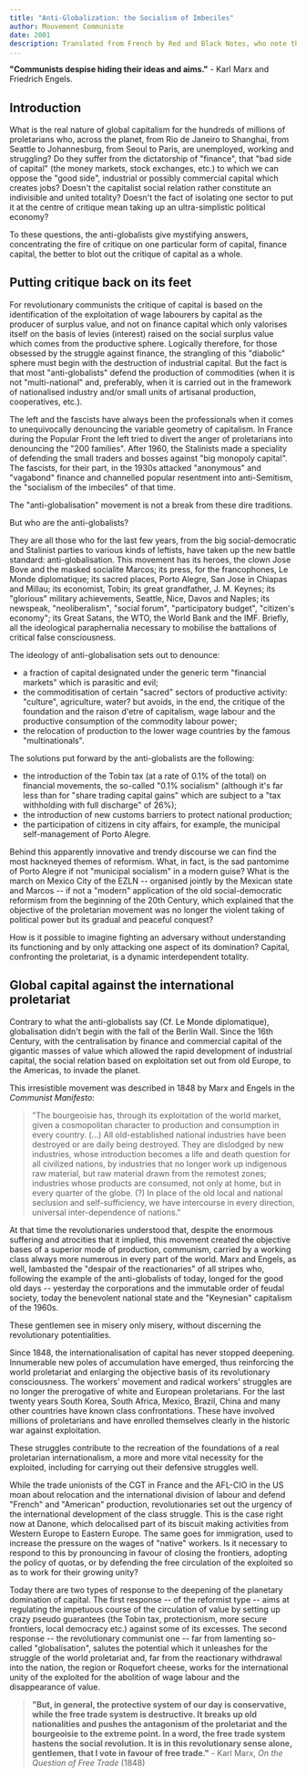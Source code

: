 ```yaml
---
title: "Anti-Globalization: the Socialism of Imbeciles"
author: Mouvement Communiste
date: 2001
description: Translated from French by Red and Black Notes, who note that this text was produced to be (but never was) distributed at the Summit of the Americas in Quebec in April 2001. Published online by Red and Black Notes at <http://www.oocities.org/red_black_ca/Articles.htm>
...
```


**"Communists despise hiding their ideas and aims."** - Karl Marx and Friedrich Engels.

## Introduction

What is the real nature of global capitalism for the hundreds of millions of proletarians who, across the planet, from Rio de Janeiro to Shanghai, from Seattle to Johannesburg, from Seoul to Paris, are unemployed, working and struggling? Do they suffer from the dictatorship of "finance", that "bad side of capital" (the money markets, stock exchanges, etc.) to which we can oppose the "good side", industrial or possibly commercial capital which creates jobs? Doesn't the capitalist social relation rather constitute an indivisible and united totality? Doesn't the fact of isolating one sector to put it at the centre of critique mean taking up an ultra-simplistic political economy?

To these questions, the anti-globalists give mystifying answers, concentrating the fire of critique on one particular form of capital, finance capital, the better to blot out the critique of capital as a whole.

## Putting critique back on its feet

For revolutionary communists the critique of capital is based on the identification of the exploitation of wage labourers by capital as the producer of surplus value, and not on finance capital which only valorises itself on the basis of levies (interest) raised on the social surplus value which comes from the productive sphere. Logically therefore, for those obsessed by the struggle against finance, the strangling of this "diabolic" sphere must begin with the destruction of industrial capital. But the fact is that most "anti-globalists" defend the production of commodities (when it is not "multi-national" and, preferably, when it is carried out in the framework of nationalised industry and/or small units of artisanal production, cooperatives, etc.).

The left and the fascists have always been the professionals when it comes to unequivocally denouncing the variable geometry of capitalism. In France during the Popular Front the left tried to divert the anger of proletarians into denouncing the "200 families". After 1960, the Stalinists made a speciality of defending the small traders and bosses against "big monopoly capital". The fascists, for their part, in the 1930s attacked "anonymous" and "vagabond" finance and channelled popular resentment into anti-Semitism, the "socialism of the imbeciles" of that time.

The "anti-globalisation" movement is not a break from these dire traditions.

But who are the anti-globalists?

They are all those who for the last few years, from the big social-democratic and Stalinist parties to various kinds of leftists, have taken up the new battle standard: anti-globalisation. This movement has its heroes, the clown Jose Bove and the masked socialite Marcos; its press, for the francophones, Le Monde diplomatique; its sacred places, Porto Alegre, San Jose in Chiapas and Millau; its economist, Tobin; its great grandfather, J. M. Keynes; its "glorious" military achievements, Seattle, Nice, Davos and Naples; its newspeak, "neoliberalism", "social forum", "participatory budget", "citizen's economy"; its Great Satans, the WTO, the World Bank and the IMF. Briefly, all the ideological paraphernalia necessary to mobilise the battalions of critical false consciousness.

The ideology of anti-globalisation sets out to denounce:

* a fraction of capital designated under the generic term "financial markets" which is parasitic and evil;
* the commoditisation of certain "sacred" sectors of productive activity: "culture", agriculture, water? but avoids, in the end, the critique of the foundation and the raison d'etre of capitalism, wage labour and the productive consumption of the commodity labour power;
* the relocation of production to the lower wage countries by the famous "multinationals".

The solutions put forward by the anti-globalists are the following:

* the introduction of the Tobin tax (at a rate of 0.1% of the total) on financial movements, the so-called "0.1% socialism" (although it's far less than for "share trading capital gains" which are subject to a "tax withholding with full discharge" of 26%);
* the introduction of new customs barriers to protect national production;
* the participation of citizens in city affairs, for example, the municipal self-management of Porto Alegre.

Behind this apparently innovative and trendy discourse we can find the most hackneyed themes of reformism. What, in fact, is the sad pantomime of Porto Alegre if not "municipal socialism" in a modern guise? What is the march on Mexico City of the EZLN -- organised jointly by the Mexican state and Marcos -- if not a "modern" application of the old social-democratic reformism from the beginning of the 20th Century, which explained that the objective of the proletarian movement was no longer the violent taking of political power but its gradual and peaceful conquest?

How is it possible to imagine fighting an adversary without understanding its functioning and by only attacking one aspect of its domination? Capital, confronting the proletariat, is a dynamic interdependent totality.

## Global capital against the international proletariat

Contrary to what the anti-globalists say (Cf. Le Monde diplomatique), globalisation didn't begin with the fall of the Berlin Wall. Since the 16th Century, with the centralisation by finance and commercial capital of the gigantic masses of value which allowed the rapid development of industrial capital, the social relation based on exploitation set out from old Europe, to the Americas, to invade the planet.

This irresistible movement was described in 1848 by Marx and Engels in the _Communist Manifesto_:

>"The bourgeoisie has, through its exploitation of the world market, given a cosmopolitan character to production and consumption in every country. (...) All old-established national industries have been destroyed or are daily being destroyed. They are dislodged by new industries, whose introduction becomes a life and death question for all civilized nations, by industries that no longer work up indigenous raw material, but raw material drawn from the remotest zones; industries whose products are consumed, not only at home, but in every quarter of the globe. (?) In place of the old local and national seclusion and self-sufficiency, we have intercourse in every direction, universal inter-dependence of nations."

At that time the revolutionaries understood that, despite the enormous suffering and atrocities that it implied, this movement created the objective bases of a superior mode of production, communism, carried by a working class always more numerous in every part of the world. Marx and Engels, as well, lambasted the "despair of the reactionaries" of all stripes who, following the example of the anti-globalists of today, longed for the good old days -- yesterday the corporations and the immutable order of feudal society, today the benevolent national state and the "Keynesian" capitalism of the 1960s.

These gentlemen see in misery only misery, without discerning the revolutionary potentialities.

Since 1848, the internationalisation of capital has never stopped deepening. Innumerable new poles of accumulation have emerged, thus reinforcing the world proletariat and enlarging the objective basis of its revolutionary consciousness. The workers' movement and radical workers' struggles are no longer the prerogative of white and European proletarians. For the last twenty years South Korea, South Africa, Mexico, Brazil, China and many other countries have known class confrontations. These have involved millions of proletarians and have enrolled themselves clearly in the historic war against exploitation.

These struggles contribute to the recreation of the foundations of a real proletarian internationalism, a more and more vital necessity for the exploited, including for carrying out their defensive struggles well.

While the trade unionists of the CGT in France and the AFL-CIO in the US moan about relocation and the international division of labour and defend "French" and "American" production, revolutionaries set out the urgency of the international development of the class struggle. This is the case right now at Danone, which delocalised part of its biscuit making activities from Western Europe to Eastern Europe. The same goes for immigration, used to increase the pressure on the wages of "native" workers. Is it necessary to respond to this by pronouncing in favour of closing the frontiers, adopting the policy of quotas, or by defending the free circulation of the exploited so as to work for their growing unity?

Today there are two types of response to the deepening of the planetary domination of capital. The first response -- of the reformist type -- aims at regulating the impetuous course of the circulation of value by setting up crazy pseudo guarantees (the Tobin tax, protectionism, more secure frontiers, local democracy etc.) against some of its excesses. The second response -- the revolutionary communist one -- far from lamenting so-called "globalisation", salutes the potential which it unleashes for the struggle of the world proletariat and, far from the reactionary withdrawal into the nation, the region or Roquefort cheese, works for the international unity of the exploited for the abolition of wage labour and the disappearance of value.

>**"But, in general, the protective system of our day is conservative, while the free trade system is destructive. It breaks up old nationalities and pushes the antagonism of the proletariat and the bourgeoisie to the extreme point. In a word, the free trade system hastens the social revolution. It is in this revolutionary sense alone, gentlemen, that I vote in favour of free trade."** - Karl Marx, _On the Question of Free Trade_ (1848)


